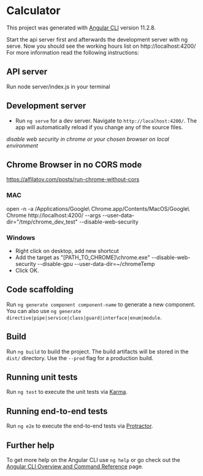 # Calculator

This project was generated with [Angular CLI](https://github.com/angular/angular-cli) version 11.2.8.

Start the api server first and afterwards the development server with ng serve.
Now you should see the working hours list on http://localhost:4200/
For more information read the following instructions:

## API server

Run node server/index.js in your terminal

## Development server


- Run `ng serve` for a dev server. Navigate to `http://localhost:4200/`. The app will automatically reload if you change any of the source files. 

_disable web security in chrome or your chosen browser on local environment_

## Chrome Browser in no CORS mode
https://alfilatov.com/posts/run-chrome-without-cors

### MAC

open -n -a /Applications/Google\ Chrome.app/Contents/MacOS/Google\ Chrome http://localhost:4200/ --args --user-data-dir="/tmp/chrome_dev_test" --disable-web-security

### Windows

- Right click on desktop, add new shortcut
- Add the target as "[PATH_TO_CHROME]\chrome.exe" --disable-web-security --disable-gpu --user-data-dir=~/chromeTemp 
- Click OK.

## Code scaffolding

Run `ng generate component component-name` to generate a new component. You can also use `ng generate directive|pipe|service|class|guard|interface|enum|module`.

## Build

Run `ng build` to build the project. The build artifacts will be stored in the `dist/` directory. Use the `--prod` flag for a production build.

## Running unit tests

Run `ng test` to execute the unit tests via [Karma](https://karma-runner.github.io).

## Running end-to-end tests

Run `ng e2e` to execute the end-to-end tests via [Protractor](http://www.protractortest.org/).

## Further help

To get more help on the Angular CLI use `ng help` or go check out the [Angular CLI Overview and Command Reference](https://angular.io/cli) page.
